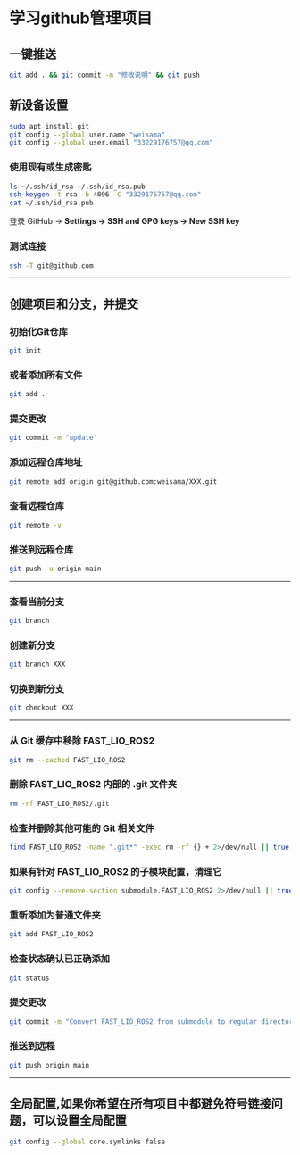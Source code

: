 # 学习github管理项目

## 一键推送
```bash
git add . && git commit -m "修改说明" && git push
```



## 新设备设置
```bash
sudo apt install git
git config --global user.name "weisama"
git config --global user.email "33229176757@qq.com"
```

### 使用现有或生成密匙
```bash
ls ~/.ssh/id_rsa ~/.ssh/id_rsa.pub
ssh-keygen -t rsa -b 4096 -C "3329176757@qq.com"
cat ~/.ssh/id_rsa.pub
```

登录 GitHub → **Settings → SSH and GPG keys → New SSH key**

### 测试连接
```bash
ssh -T git@github.com
```

---

## 创建项目和分支，并提交

### 初始化Git仓库
```bash
git init
```

### 或者添加所有文件
```bash
git add .
```

### 提交更改
```bash
git commit -m "update"
```

### 添加远程仓库地址
```bash
git remote add origin git@github.com:weisama/XXX.git
```

### 查看远程仓库
```bash
git remote -v
```

### 推送到远程仓库
```bash
git push -u origin main
```

---

### 查看当前分支
```bash
git branch
```

### 创建新分支
```bash
git branch XXX
```

### 切换到新分支
```bash
git checkout XXX
```

---

### 从 Git 缓存中移除 FAST_LIO_ROS2
```bash
git rm --cached FAST_LIO_ROS2
```

### 删除 FAST_LIO_ROS2 内部的 .git 文件夹
```bash
rm -rf FAST_LIO_ROS2/.git
```

### 检查并删除其他可能的 Git 相关文件
```bash
find FAST_LIO_ROS2 -name ".git*" -exec rm -rf {} + 2>/dev/null || true
```

### 如果有针对 FAST_LIO_ROS2 的子模块配置，清理它
```bash
git config --remove-section submodule.FAST_LIO_ROS2 2>/dev/null || true
```

### 重新添加为普通文件夹
```bash
git add FAST_LIO_ROS2
```

### 检查状态确认已正确添加
```bash
git status
```

### 提交更改
```bash
git commit -m "Convert FAST_LIO_ROS2 from submodule to regular directory"
```

### 推送到远程
```bash
git push origin main
```

---

## 全局配置,如果你希望在所有项目中都避免符号链接问题，可以设置全局配置

```bash
git config --global core.symlinks false
```

